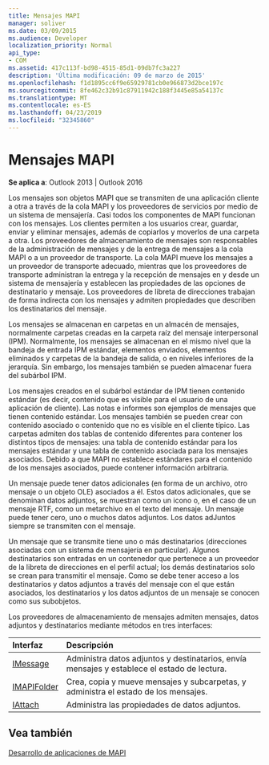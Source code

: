 ```yaml
---
title: Mensajes MAPI
manager: soliver
ms.date: 03/09/2015
ms.audience: Developer
localization_priority: Normal
api_type:
- COM
ms.assetid: 417c113f-bd98-4515-85d1-09db7fc3a227
description: 'Última modificación: 09 de marzo de 2015'
ms.openlocfilehash: f1d1895cc6f9e65929781cb0e966873d2bce197c
ms.sourcegitcommit: 8fe462c32b91c87911942c188f3445e85a54137c
ms.translationtype: MT
ms.contentlocale: es-ES
ms.lasthandoff: 04/23/2019
ms.locfileid: "32345860"
---
```

# <a name="mapi-messages"></a>Mensajes MAPI

  
  
**Se aplica a**: Outlook 2013 | Outlook 2016 
  
Los mensajes son objetos MAPI que se transmiten de una aplicación cliente a otra a través de la cola MAPI y los proveedores de servicios por medio de un sistema de mensajería. Casi todos los componentes de MAPI funcionan con los mensajes. Los clientes permiten a los usuarios crear, guardar, enviar y eliminar mensajes, además de copiarlos y moverlos de una carpeta a otra. Los proveedores de almacenamiento de mensajes son responsables de la administración de mensajes y de la entrega de mensajes a la cola MAPI o a un proveedor de transporte. La cola MAPI mueve los mensajes a un proveedor de transporte adecuado, mientras que los proveedores de transporte administran la entrega y la recepción de mensajes en y desde un sistema de mensajería y establecen las propiedades de las opciones de destinatario y mensaje. Los proveedores de libreta de direcciones trabajan de forma indirecta con los mensajes y admiten propiedades que describen los destinatarios del mensaje.
  
Los mensajes se almacenan en carpetas en un almacén de mensajes, normalmente carpetas creadas en la carpeta raíz del mensaje interpersonal (IPM). Normalmente, los mensajes se almacenan en el mismo nivel que la bandeja de entrada IPM estándar, elementos enviados, elementos eliminados y carpetas de la bandeja de salida, o en niveles inferiores de la jerarquía. Sin embargo, los mensajes también se pueden almacenar fuera del subárbol IPM.
  
Los mensajes creados en el subárbol estándar de IPM tienen contenido estándar (es decir, contenido que es visible para el usuario de una aplicación de cliente). Las notas e informes son ejemplos de mensajes que tienen contenido estándar. Los mensajes también se pueden crear con contenido asociado o contenido que no es visible en el cliente típico. Las carpetas admiten dos tablas de contenido diferentes para contener los distintos tipos de mensajes: una tabla de contenido estándar para los mensajes estándar y una tabla de contenido asociada para los mensajes asociados. Debido a que MAPI no establece estándares para el contenido de los mensajes asociados, puede contener información arbitraria. 
  
Un mensaje puede tener datos adicionales (en forma de un archivo, otro mensaje o un objeto OLE) asociados a él. Estos datos adicionales, que se denominan datos adjuntos, se muestran como un icono o, en el caso de un mensaje RTF, como un metarchivo en el texto del mensaje. Un mensaje puede tener cero, uno o muchos datos adjuntos. Los datos adJuntos siempre se transmiten con el mensaje.
  
Un mensaje que se transmite tiene uno o más destinatarios (direcciones asociadas con un sistema de mensajería en particular). Algunos destinatarios son entradas en un contenedor que pertenece a un proveedor de la libreta de direcciones en el perfil actual; los demás destinatarios solo se crean para transmitir el mensaje. Como se debe tener acceso a los destinatarios y datos adjuntos a través del mensaje con el que están asociados, los destinatarios y los datos adjuntos de un mensaje se conocen como sus subobjetos. 
  
Los proveedores de almacenamiento de mensajes admiten mensajes, datos adjuntos y destinatarios mediante métodos en tres interfaces: 
  
|**Interfaz**|**Descripción**|
|:-----|:-----|
|[IMessage](imessageimapiprop.md) <br/> |Administra datos adjuntos y destinatarios, envía mensajes y establece el estado de lectura.  <br/> |
|[IMAPIFolder](imapifolderimapicontainer.md) <br/> |Crea, copia y mueve mensajes y subcarpetas, y administra el estado de los mensajes.  <br/> |
|[IAttach](iattachimapiprop.md) <br/> |Administra las propiedades de datos adjuntos.  <br/> |
   
## <a name="see-also"></a>Vea también



[Desarrollo de aplicaciones de MAPI](mapi-application-development.md)

